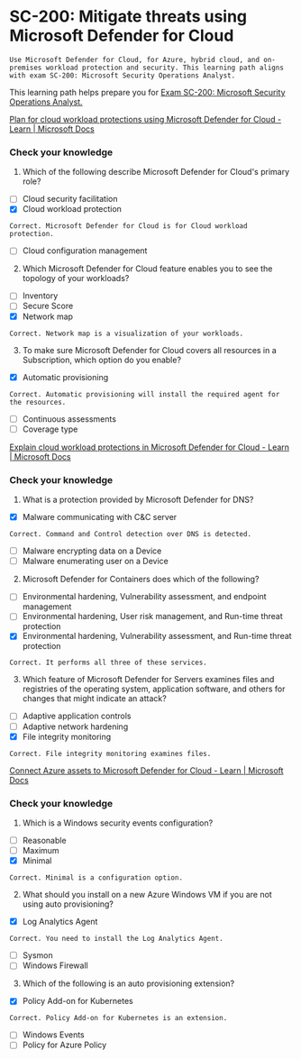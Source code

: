 # SC-200: Mitigate threats using Microsoft Defender for Cloud
```
Use Microsoft Defender for Cloud, for Azure, hybrid cloud, and on-premises workload protection and security. This learning path aligns with exam SC-200: Microsoft Security Operations Analyst.
```
This learning path helps prepare you for [Exam SC-200: Microsoft Security Operations Analyst.](https://docs.microsoft.com/en-us/learn/certifications/exams/sc-200)

[Plan for cloud workload protections using Microsoft Defender for Cloud - Learn | Microsoft Docs](https://docs.microsoft.com/en-us/learn/modules/what-is-azure-defender/)

### Check your knowledge
1. Which of the following describe Microsoft Defender for Cloud's primary role?
- [ ] Cloud security facilitation
- [x] Cloud workload protection 

`Correct. Microsoft Defender for Cloud is for Cloud workload protection.`
- [ ] Cloud configuration management

2. Which Microsoft Defender for Cloud feature enables you to see the topology of your workloads?
- [ ] Inventory
- [ ] Secure Score
- [x] Network map 

`Correct. Network map is a visualization of your workloads.`

3. To make sure Microsoft Defender for Cloud covers all resources in a Subscription, which option do you enable?
- [x] Automatic provisioning 

`Correct. Automatic provisioning will install the required agent for the resources.`
- [ ] Continuous assessments
- [ ] Coverage type

[Explain cloud workload protections in Microsoft Defender for Cloud - Learn | Microsoft Docs](https://docs.microsoft.com/en-us/learn/modules/understand-azure-defender-cloud-workload-protection/)

### Check your knowledge
1. What is a protection provided by Microsoft Defender for DNS?
- [x] Malware communicating with C&C server

`Correct. Command and Control detection over DNS is detected.`
- [ ] Malware encrypting data on a Device
- [ ] Malware enumerating user on a Device

2. Microsoft Defender for Containers does which of the following?
- [ ] Environmental hardening, Vulnerability assessment, and endpoint management
- [ ] Environmental hardening, User risk management, and Run-time threat protection
- [x] Environmental hardening, Vulnerability assessment, and Run-time threat protection

`Correct. It performs all three of these services.`

3. Which feature of Microsoft Defender for Servers examines files and registries of the operating system, application software, and others for changes that might indicate an attack?
- [ ] Adaptive application controls
- [ ] Adaptive network hardening
- [x] File integrity monitoring

`Correct. File integrity monitoring examines files.`

[Connect Azure assets to Microsoft Defender for Cloud - Learn | Microsoft Docs](https://docs.microsoft.com/en-us/learn/modules/connect-azure-assets-to-azure-defender/)

### Check your knowledge
1. Which is a Windows security events configuration?
- [ ] Reasonable
- [ ] Maximum
- [x] Minimal

`Correct. Minimal is a configuration option.`

2. What should you install on a new Azure Windows VM if you are not using auto provisioning?
- [x] Log Analytics Agent

`Correct. You need to install the Log Analytics Agent.`
- [ ] Sysmon
- [ ] Windows Firewall

3. Which of the following is an auto provisioning extension?
- [x] Policy Add-on for Kubernetes

`Correct. Policy Add-on for Kubernetes is an extension.`
- [ ] Windows Events
- [ ] Policy for Azure Policy
